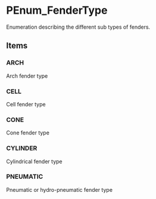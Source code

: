 # PEnum_FenderType

Enumeration describing the different sub types of fenders.<!-- end of definition -->

## Items

### ARCH
Arch fender type

### CELL
Cell fender type

### CONE
Cone fender type

### CYLINDER
Cylindrical fender type

### PNEUMATIC
Pneumatic or hydro-pneumatic fender type
